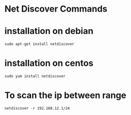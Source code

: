 # Net Discover Commands

# installation on debian
`sudo apt-get install netdiscover`

# installation on centos
`sudo yum install netdiscover`

# To scan the ip between range
`netdiscover -r 192.168.12.1/24`
